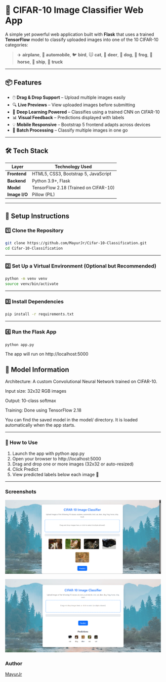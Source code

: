 # 🧠 CIFAR-10 Image Classifier Web App

A simple yet powerful web application built with **Flask** that uses a trained **TensorFlow** model to classify uploaded images into one of the 10 CIFAR-10 categories:

> ✈️ **airplane**, 🚗 **automobile**, 🐦 **bird**, 🐱 **cat**, 🦌 **deer**, 🐶 **dog**, 🐸 **frog**, 🐴 **horse**, 🚢 **ship**, 🚚 **truck**

---

## 📦 Features

- 🖱️ **Drag & Drop Support** – Upload multiple images easily  
- 🔍 **Live Previews** – View uploaded images before submitting  
- 🧠 **Deep Learning Powered** – Classifies using a trained CNN on CIFAR-10  
- 📊 **Visual Feedback** – Predictions displayed with labels  
- 💡 **Mobile Responsive** – Bootstrap 5 frontend adapts across devices  
- 🔁 **Batch Processing** – Classify multiple images in one go  

---

## 🛠️ Tech Stack

| Layer        | Technology Used                      |
|--------------|---------------------------------------|
| **Frontend** | HTML5, CSS3, Bootstrap 5, JavaScript |
| **Backend**  | Python 3.9+, Flask                   |
| **Model**    | TensorFlow 2.18 (Trained on CIFAR-10)|
| **Image I/O**| Pillow (PIL)                         |

---

## 🚀 Setup Instructions

### 1️⃣ Clone the Repository

```bash
git clone https://github.com/MayurJr/Cifar-10-Classification.git
cd Cifar-10-Classification
```
---

### 2️⃣ Set Up a Virtual Environment (Optional but Recommended)
```bash
python -m venv venv
source venv/bin/activate   
```
---

### 3️⃣ Install Dependencies
```bash
pip install -r requirements.txt
```
---

### 4️⃣ Run the Flask App
```bash
python app.py
```
The app will run on http://localhost:5000

## 🧠 Model Information
Architecture: A custom Convolutional Neural Network trained on CIFAR-10.

Input size: 32x32 RGB images

Output: 10-class softmax

Training: Done using TensorFlow 2.18

You can find the saved model in the model/ directory. It is loaded automatically when the app starts.

---

### 📸 How to Use
1. Launch the app with python app.py
2. Open your browser to http://localhost:5000
3. Drag and drop one or more images (32x32 or auto-resized)
4. Click Predict
5. View predicted labels below each image 🎯

---

### Screenshots
![1.](https://github.com/MayurJr/Cifar-10-Classification/blob/ef5a3f56ef848a108c3415c91866eda416d3f3ff/Screenshot%202025-07-03%20182346.png)

![2.](https://github.com/MayurJr/Cifar-10-Classification/blob/ef5a3f56ef848a108c3415c91866eda416d3f3ff/Screenshot%202025-07-03%20182356.png)

### Author
[MayurJr](https://github.com/MayurJr)

